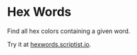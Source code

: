 # Hex Words

Find all hex colors containing a given word.

Try it at [hexwords.scriptist.io](http://hexwords.scriptist.io/).
